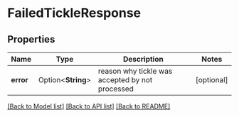 # FailedTickleResponse

## Properties

Name | Type | Description | Notes
------------ | ------------- | ------------- | -------------
**error** | Option<**String**> | reason why tickle was accepted by not processed | [optional]

[[Back to Model list]](../README.md#documentation-for-models) [[Back to API list]](../README.md#documentation-for-api-endpoints) [[Back to README]](../README.md)


